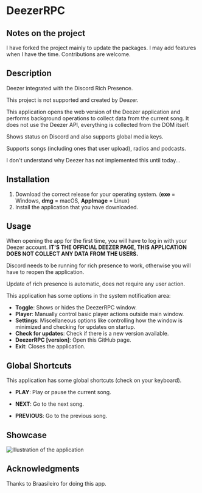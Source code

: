 # DeezerRPC

## Notes on the project
I have forked the project mainly to update the packages.
I may add features when I have the time.
Contributions are welcome.

## Description

Deezer integrated with the Discord Rich Presence.

This project is not supported and created by Deezer.

This application opens the web version of the Deezer application and performs background operations to collect data from
the current song. It does not use the Deezer API, everything is collected from the DOM itself.

Shows status on Discord and also supports global media keys.

Supports songs (including ones that user upload), radios and podcasts.

I don't understand why Deezer has not implemented this until today...

## Installation

1. Download the correct release for your operating system. (**exe** = Windows, **dmg** = macOS, **AppImage** = Linux)
2. Install the application that you have downloaded.

## Usage

When opening the app for the first time, you will have to log in with your Deezer account. **IT'S THE OFFICIAL DEEZER
PAGE, THIS APPLICATION DOES NOT COLLECT ANY DATA FROM THE USERS.**

Discord needs to be running for rich presence to work, otherwise you will have to reopen the application.

Update of rich presence is automatic, does not require any user action.

This application has some options in the system notification area:

* **Toggle**: Shows or hides the DeezerRPC window.
* **Player**: Manually control basic player actions outside main window.
* **Settings**: Miscellaneous options like controlling how the window is minimized and checking for updates on startup.
* **Check for updates**: Check if there is a new version available.
* **DeezerRPC [version]**: Open this GitHub page.
* **Exit**: Closes the application.

## Global Shortcuts

This application has some global shortcuts (check on your keyboard).

* **PLAY**: Play or pause the current song.

* **NEXT**: Go to the next song.

* **PREVIOUS**: Go to the previous song.

## Showcase

![Illustration of the application](./assets/readme/discord_status.png)

## Acknowledgments

Thanks to Braasileiro for doing this app.
